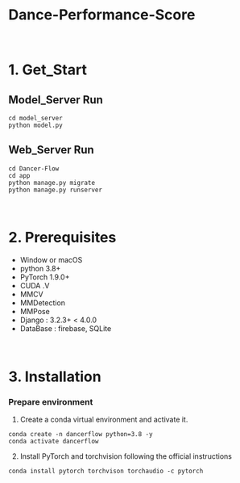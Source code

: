 # Dance-Performance-Score

<br>

# 1. Get_Start
## Model_Server Run
```shell
cd model_server
python model.py
```
## Web_Server Run
```shell
cd Dancer-Flow
cd app
python manage.py migrate
python manage.py runserver
```
<br>

# 2. Prerequisites
- Window or macOS
- python 3.8+
- PyTorch 1.9.0+
- CUDA .V
- MMCV
- MMDetection
- MMPose
- Django : 3.2.3+ < 4.0.0
- DataBase : firebase, SQLite

<br>

# 3. Installation
### Prepare environment
1. Create a conda virtual environment and activate it.
```shell
conda create -n dancerflow python=3.8 -y
conda activate dancerflow
```

2. Install PyTorch and torchvision following the official instructions
```shell
conda install pytorch torchvison torchaudio -c pytorch
```